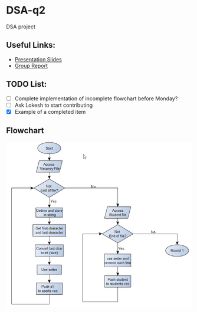 # DSA-q2
DSA project

## Useful Links:
* [Presentation Slides](https://docs.google.com/presentation/d/1VJAfc5MLgw_9Da2TqtMTnclgfCCYI-qh6GI19ojEuoU/edit#slide=id.p)
* [Group Report](https://docs.google.com/document/d/1nf_r0gE0NYXF8mCVTurptTGGjxzFqCf8iK9oEva5cBY/edit?usp=sharing)
## TODO List:
- [ ] Complete implementation of incomplete flowchart before Monday?
- [ ] Ask Lokesh to start contributing
- [x] Example of a completed item

## Flowchart
![flowchart](pictures/flowchart_v2.2.png)
